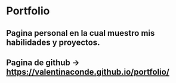 # Portfolio

## Pagina personal en la cual muestro mis habilidades y proyectos.
## Pagina de github -> https://valentinaconde.github.io/portfolio/
